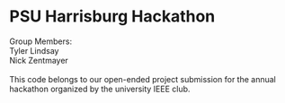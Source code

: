 # PSU Harrisburg Hackathon
Group Members:<br>
Tyler Lindsay<br>
Nick Zentmayer<br>
<br>
This code belongs to our open-ended project submission for the annual hackathon organized by the university IEEE club.
